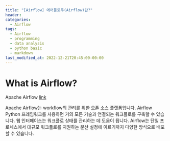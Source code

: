 ```yaml
---
title: "[Airflow] 에어플로우(Airflow)란?"
header:
categories:
  - Airflow
tags:
  - Airflow
  - programming
  - data analysis
  - python basic
  - markdown
last_modified_at: 2022-12-21T20:45:00-00:00
---
```


# What is Airflow?

Apache Airflow [link](https://airflow.apache.org/)

Apache Airflow는 workflow의 관리를 위한 오픈 소스 플랫폼입니다. Airflow Python 프레임워크를 사용하면 거의 모든 기술과 연결되는 워크플로를 구축할 수 있습니다. 웹 인터페이스는 워크플로 상태를 관리하는 데 도움이 됩니다. Airflow는 단일 프로세스에서 대규모 워크플로를 지원하는 분산 설정에 이르기까지 다양한 방식으로 배포할 수 있습니다.
